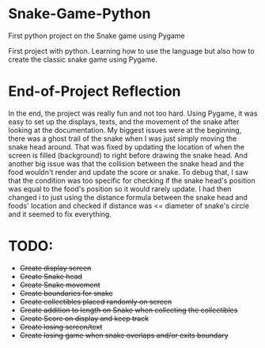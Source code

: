 # Snake-Game-Python
First python project on the Snake game using Pygame 

First project with python. Learning how to use the language but also how to create the classic snake game using Pygame.

# End-of-Project Reflection
In the end, the project was really fun and not too hard. Using Pygame, it was easy to set up the displays, texts, and the movement of the snake after looking at the documentation. My biggest issues were at the beginning, there was a ghost trail of the snake when I was just simply moving the snake head around. That was fixed by updating the location of when the screen is filled (background) to right before drawing the snake head. And another big issue was that the collision between the snake head and the food wouldn't render and update the score or snake. To debug that, I saw that the condition was too specific for checking if the snake head's position was equal to the food's position so it would rarely update. I had then changed i to just using the distance formula between the snake head and foods' location and checked if distance was <= diameter of snake's circle and it seemed to fix everything.

# TODO:
- ~~Create display screen~~
- ~~Create Snake head~~
- ~~Create Snake movement~~
- ~~Create boundaries for snake~~
- ~~Create collectibles placed randomly on screen~~
- ~~Create addition to length on Snake when collecting the collectibles~~
- ~~Create Score on display and keep track~~
- ~~Create losing screen/text~~
- ~~Create losing game when snake overlaps and/or exits boundary~~